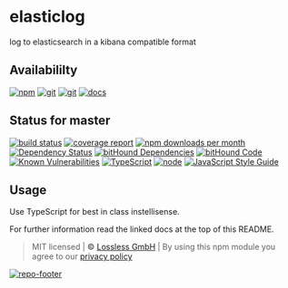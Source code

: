 # elasticlog

log to elasticsearch in a kibana compatible format

## Availabililty

[![npm](https://pushrocks.gitlab.io/assets/repo-button-npm.svg)](https://www.npmjs.com/package/elasticlog)
[![git](https://pushrocks.gitlab.io/assets/repo-button-git.svg)](https://GitLab.com/pushrocks/elasticlog)
[![git](https://pushrocks.gitlab.io/assets/repo-button-mirror.svg)](https://github.com/pushrocks/elasticlog)
[![docs](https://pushrocks.gitlab.io/assets/repo-button-docs.svg)](https://pushrocks.gitlab.io/elasticlog/)

## Status for master

[![build status](https://GitLab.com/pushrocks/elasticlog/badges/master/build.svg)](https://GitLab.com/pushrocks/elasticlog/commits/master)
[![coverage report](https://GitLab.com/pushrocks/elasticlog/badges/master/coverage.svg)](https://GitLab.com/pushrocks/elasticlog/commits/master)
[![npm downloads per month](https://img.shields.io/npm/dm/elasticlog.svg)](https://www.npmjs.com/package/elasticlog)
[![Dependency Status](https://david-dm.org/pushrocks/elasticlog.svg)](https://david-dm.org/pushrocks/elasticlog)
[![bitHound Dependencies](https://www.bithound.io/github/pushrocks/elasticlog/badges/dependencies.svg)](https://www.bithound.io/github/pushrocks/elasticlog/master/dependencies/npm)
[![bitHound Code](https://www.bithound.io/github/pushrocks/elasticlog/badges/code.svg)](https://www.bithound.io/github/pushrocks/elasticlog)
[![Known Vulnerabilities](https://snyk.io/test/npm/elasticlog/badge.svg)](https://snyk.io/test/npm/elasticlog)
[![TypeScript](https://img.shields.io/badge/TypeScript-2.x-blue.svg)](https://nodejs.org/dist/latest-v6.x/docs/api/)
[![node](https://img.shields.io/badge/node->=%206.x.x-blue.svg)](https://nodejs.org/dist/latest-v6.x/docs/api/)
[![JavaScript Style Guide](https://img.shields.io/badge/code%20style-standard-brightgreen.svg)](http://standardjs.com/)

## Usage

Use TypeScript for best in class instellisense.

For further information read the linked docs at the top of this README.

> MIT licensed | **&copy;** [Lossless GmbH](https://lossless.gmbh)
> | By using this npm module you agree to our [privacy policy](https://lossless.gmbH/privacy.html)

[![repo-footer](https://pushrocks.gitlab.io/assets/repo-footer.svg)](https://push.rocks)
